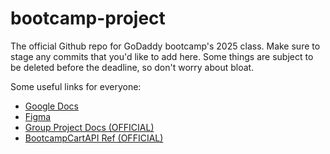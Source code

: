 # bootcamp-project

The official Github repo for GoDaddy bootcamp's 2025 class. Make sure to stage any commits that you'd like to add here. Some things are subject to be deleted before the deadline, so don't worry about bloat. 

Some useful links for everyone:
- [Google Docs](https://docs.google.com/document/d/1M1NF-a2GxmrUhIK5CsOaiV-rZ7A3qEL6fHy4__R4Ya0/edit?tab=t.0)
- [Figma](https://www.figma.com/design/wOwoPRc4faycvZOohWg0PQ/bootcamp-group-project?node-id=0-1&p=f&t=DM6WD8uldW3QTxMF-0)
- [Group Project Docs (OFFICIAL)](https://godaddy-corp.atlassian.net/wiki/spaces/URBC/pages/3833345069/Group+Project+-+2025+Bootcamp)
- [BootcampCartAPI Ref (OFFICIAL)](https://github.com/thoag-godaddy/BootCampCart-API/tree/main)
